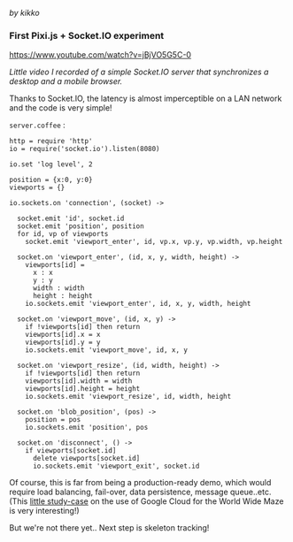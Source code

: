 _by kikko_

### First Pixi.js + Socket.IO experiment

https://www.youtube.com/watch?v=jBjVO5G5C-0

_Little video I recorded of a simple Socket.IO server that synchronizes a desktop and a mobile browser._

Thanks to Socket.IO, the latency is almost imperceptible on a LAN network and the code is very simple!

`server.coffee` :

```
http = require 'http'
io = require('socket.io').listen(8080)

io.set 'log level', 2

position = {x:0, y:0}
viewports = {}

io.sockets.on 'connection', (socket) ->

  socket.emit 'id', socket.id
  socket.emit 'position', position
  for id, vp of viewports
    socket.emit 'viewport_enter', id, vp.x, vp.y, vp.width, vp.height

  socket.on 'viewport_enter', (id, x, y, width, height) ->
    viewports[id] = 
      x : x
      y : y
      width : width
      height : height
    io.sockets.emit 'viewport_enter', id, x, y, width, height

  socket.on 'viewport_move', (id, x, y) ->
    if !viewports[id] then return
    viewports[id].x = x
    viewports[id].y = y
    io.sockets.emit 'viewport_move', id, x, y

  socket.on 'viewport_resize', (id, width, height) ->
    if !viewports[id] then return
    viewports[id].width = width
    viewports[id].height = height
    io.sockets.emit 'viewport_resize', id, width, height

  socket.on 'blob_position', (pos) ->
    position = pos
    io.sockets.emit 'position', pos

  socket.on 'disconnect', () ->
    if viewports[socket.id]
      delete viewports[socket.id]
      io.sockets.emit 'viewport_exit', socket.id
```

Of course, this is far from being a production-ready demo, which would require load balancing, fail-over, data persistence, message queue..etc. (This [little study-case](https://cloud.google.com/developers/articles/real-time-gaming-with-node-js-websocket-on-gcp) on the use of Google Cloud for the World Wide Maze is very interesting!)

But we're not there yet.. Next step is skeleton tracking!
